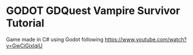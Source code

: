 # GODOT GDQuest Vampire Survivor Tutorial
Game made in C# using Godot following https://www.youtube.com/watch?v=GwCiGixlqiU
